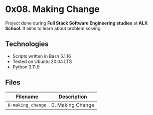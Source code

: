 # 0x08. Making Change
Project done during **Full Stack Software Engineering studies** at **ALX School**. It aims to learn about problem solving
 ## Technologies
* Scripts written in Bash 5.1.16
* Tested on Ubuntu 20.04 LTS
* Python 3.11.9

## Files

| Filename | Description |
| -------- | ----------- |
| `0-making_change` | 0. Making Change |
